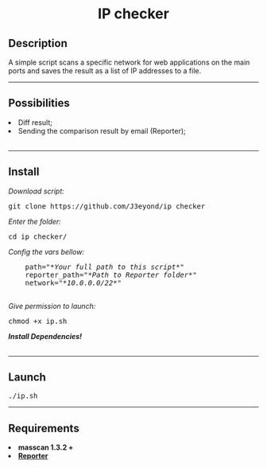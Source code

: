 <h1 align="center">IP checker</h1>
    <h2>Description</h2>
    A simple script scans a specific network for web applications on the main ports and saves the result as a list of IP addresses to a file. 
</br>
<hr>
    <h2>Possibilities</h2>
        <li>Diff result;</li>
        <li>Sending the comparison result by email (Reporter);</li>
</br>
<hr>
    <h2>Install</h2>
    <i>Download script:</i>
    <pre>git clone https://github.com/J3eyond/ip_checker</pre>
    <i>Enter the folder:</i>
    <pre>cd ip_checker/</pre>
    <i>Config the vars bellow:</i>
    <pre>
    path="*<i>Your full path to this script</i>*" 
    reporter_path="*<i>Path to Reporter folder*</i>" 
    network="*<i>10.0.0.0/22</i>*"
    </pre>
    <i>Give permission to launch:</i>
    <pre>chmod +x ip.sh</pre>
    <i><b>Install Dependencies!</b></i>
<br>
<br>
<hr>
    <h2>Launch</h2>
    <pre>./ip.sh</pre>
<hr>
    <h2>Requirements</h2>
    <li><b>masscan 1.3.2 + </b></li>
    <li><b><a href="https://github.com/J3eyond/Reporter">Reporter</a></b></li>
